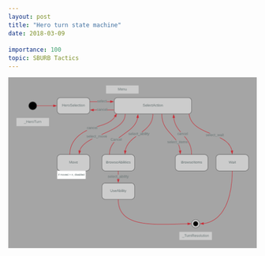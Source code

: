 ```yaml
---
layout: post
title: "Hero turn state machine"
date: 2018-03-09

importance: 100
topic: SBURB Tactics
---
```

![Hero turn diagram](/assets/menu_diagram.png)
